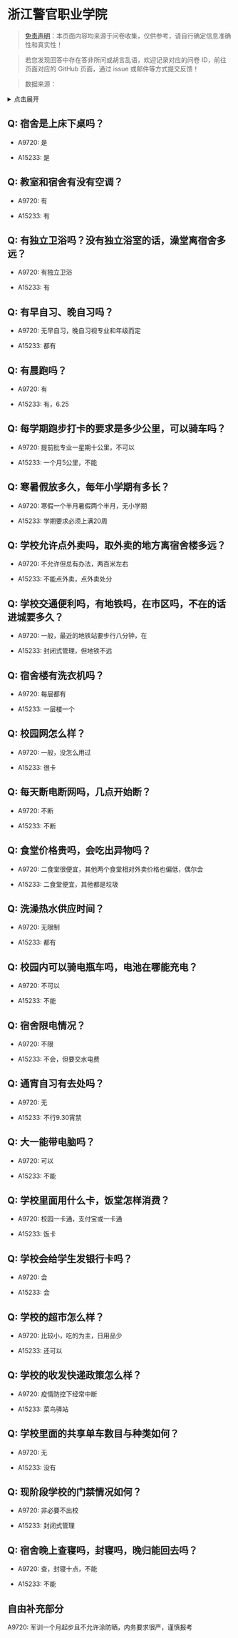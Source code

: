 # 浙江警官职业学院

> [免责声明](https://colleges.chat/#_3)：本页面内容均来源于问卷收集，仅供参考，请自行确定信息准确性和真实性！

> 若您发现回答中存在答非所问或胡言乱语，欢迎记录对应的问卷 ID，前往页面对应的 GitHub 页面，通过 issue 或邮件等方式提交反馈！

> 数据来源：

<details><summary>点击展开</summary>
<ul>
<li>A9720: 匿名 (2022 年 06 月)</li>
<li>A15233: 1954324307@qq.com (2022 年 07 月)</li>
</ul>
</details>

## Q: 宿舍是上床下桌吗？

- A9720: 是

- A15233: 是

## Q: 教室和宿舍有没有空调？

- A9720: 有

- A15233: 有

## Q: 有独立卫浴吗？没有独立浴室的话，澡堂离宿舍多远？

- A9720: 有独立卫浴

- A15233: 有

## Q: 有早自习、晚自习吗？

- A9720: 无早自习，晚自习视专业和年级而定

- A15233: 都有

## Q: 有晨跑吗？

- A9720: 有

- A15233: 有，6.25

## Q: 每学期跑步打卡的要求是多少公里，可以骑车吗？

- A9720: 提前批专业一星期十公里，不可以

- A15233: 一个月5公里，不能

## Q: 寒暑假放多久，每年小学期有多长？

- A9720: 寒假一个半月暑假两个半月，无小学期

- A15233: 学期要求必须上满20周

## Q: 学校允许点外卖吗，取外卖的地方离宿舍楼多远？

- A9720: 不允许但总有办法，两百米左右

- A15233: 不能点外卖，点外卖处分

## Q: 学校交通便利吗，有地铁吗，在市区吗，不在的话进城要多久？

- A9720: 一般，最近的地铁站要步行八分钟，在

- A15233: 封闭式管理，但地铁不远

## Q: 宿舍楼有洗衣机吗？

- A9720: 每层都有

- A15233: 一层楼一个

## Q: 校园网怎么样？

- A9720: 一般，没怎么用过

- A15233: 很卡

## Q: 每天断电断网吗，几点开始断？

- A9720: 不断

- A15233: 不断

## Q: 食堂价格贵吗，会吃出异物吗？

- A9720: 二食堂很便宜，其他两个食堂相对外卖价格也偏低，偶尔会

- A15233: 二食堂便宜，其他都是垃圾

## Q: 洗澡热水供应时间？

- A9720: 无限制

- A15233: 都有

## Q: 校园内可以骑电瓶车吗，电池在哪能充电？

- A9720: 不可以

- A15233: 不能

## Q: 宿舍限电情况？

- A9720: 不限

- A15233: 不会，但要交水电费

## Q: 通宵自习有去处吗？

- A9720: 无

- A15233: 不行9.30宵禁

## Q: 大一能带电脑吗？

- A9720: 可以

- A15233: 不能

## Q: 学校里面用什么卡，饭堂怎样消费？

- A9720: 校园一卡通，支付宝或一卡通

- A15233: 饭卡

## Q: 学校会给学生发银行卡吗？

- A9720: 会

- A15233: 会

## Q: 学校的超市怎么样？

- A9720: 比较小，吃的为主，日用品少

- A15233: 还可以

## Q: 学校的收发快递政策怎么样？

- A9720: 疫情防控下经常中断

- A15233: 菜鸟驿站

## Q: 学校里面的共享单车数目与种类如何？

- A9720: 无

- A15233: 没有

## Q: 现阶段学校的门禁情况如何？

- A9720: 非必要不出校

- A15233: 封闭式管理

## Q: 宿舍晚上查寝吗，封寝吗，晚归能回去吗？

- A9720: 查，封寝十点，不能

- A15233: 不能

## 自由补充部分

A9720: 军训一个月起步且不允许涂防晒，内务要求很严，谨慎报考